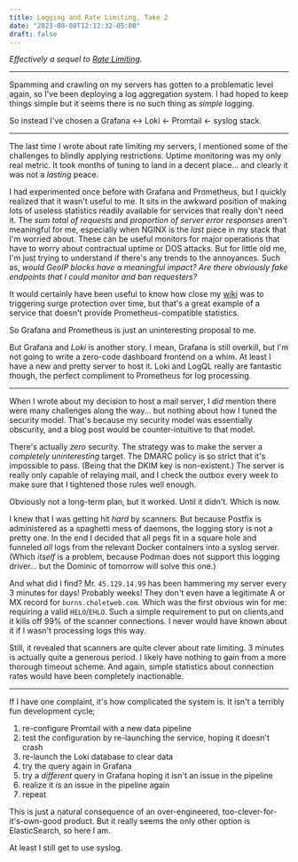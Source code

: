 ```yaml
---
title: Logging and Rate Limiting, Take 2
date: "2023-08-08T12:12:32-05:00"
draft: false
---
```


*Effectively a sequel to [Rate Limiting](/posts/rate_limiting).*

----

Spamming and crawling on my servers has gotten to a problematic level again,
so I've been deploying a log aggregation system.
I had hoped to keep things simple but it seems there is no such thing as
*simple* logging.

So instead I've chosen a Grafana <-> Loki <- Promtail <- syslog stack.

----

The last time I wrote about rate limiting my servers,
I mentioned some of the challenges to blindly applying restrictions.
Uptime monitoring was my only real metric.
It took months of tuning to land in a decent place...
and clearly it was not a *lasting* peace.

I had experimented once before with Grafana and Prometheus,
but I quickly realized that it wasn't useful to me.
It sits in the awkward position of making lots of useless statistics
readily available for services that really don't need it.
The *sum total of requests* and *proportion of server error responses*
aren't meaningful for me,
especially when NGINX is the *last* piece in my stack that I'm worried about.
These can be useful monitors for major operations that have to worry about
contractual uptime or DOS attacks.
But for little old me,
I'm just trying to understand if there's any trends to the annoyances.
Such as, *would GeoIP blocks have a meaningful impact?*
*Are there obviously fake endpoints that I could monitor and ban requesters?*

It would certainly have been useful to know how close my
[wiki](https://wiki.dominic-ricottone.com) was to triggering surge protection
over time,
but that's a great example of a service that doesn't provide
Prometheus-compatible statistics.

So Grafana and Prometheus is just an uninteresting proposal to me.

But Grafana and *Loki* is another story.
I mean, Grafana is still overkill,
but I'm not going to write a zero-code dashboard frontend on a whim.
At least I have a new and pretty server to host it.
Loki and LogQL really are fantastic though,
the perfect compliment to Prometheus for log processing.

----

When I wrote about my decision to host a mail server,
I *did* mention there were many challenges along the way...
but nothing about how I tuned the security model.
That's because my security model was essentially obscurity,
and a blog post would be counter-intuitive to that model.

There's actually *zero* security.
The strategy was to make the server a *completely uninteresting* target.
The DMARC policy is so strict that it's impossible to pass.
(Being that the DKIM key is non-existent.)
The server is really only capable of relaying mail,
and I check the outbox every week to make sure that I tightened those rules
well enough.

Obviously not a long-term plan, but it worked.
Until it didn't.
Which is now.

I knew that I was getting hit *hard* by scanners.
But because Postfix is administered as a spaghetti mess of daemons,
the logging story is not a pretty one.
In the end I decided that all pegs fit in a square hole and funneled
*all* logs from the relevant Docker containers into a syslog server.
(Which *itself* is a problem, because Podman does not support this logging
driver... but the Dominic of tomorrow will solve this one.)

And what did I find?
Mr. `45.129.14.99` has been hammering my server every 3 minutes for days!
Probably weeks!
They don't even have a legitimate A or MX record for `burns.choletweb.com`.
Which was the first obvious win for me:
requiring a valid `HELO`/`EHLO`.
Such a simple requirement to put on clients,and it kills off 99% of the scanner
connections.
I never would have known about it if I wasn't processing logs this way.

Still, it revealed that scanners are quite clever about rate limiting.
3 minutes is actually quite a generous period.
I likely have nothing to gain from a more thorough timeout scheme.
And again, simple statistics about connection rates would have been completely
inactionable.

----

If I have one complaint,
it's how complicated the system is.
It isn't a terribly fun development cycle;

 1. re-configure Promtail with a new data pipeline
 2. test the configuration by re-launching the service, hoping it doesn't crash
 3. re-launch the Loki database to clear data
 4. try the query again in Grafana
 5. try a *different* query in Grafana hoping it isn't an issue in the pipeline
 6. realize it *is* an issue in the pipeline again
 7. repeat

This is just a natural consequence of an over-engineered,
too-clever-for-it's-own-good product.
But it really seems the only other option is ElasticSearch,
so here I am.

At least I still get to use syslog.

